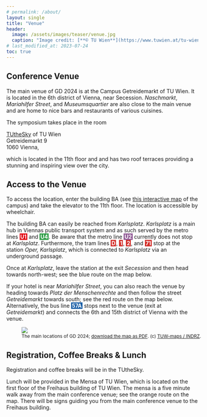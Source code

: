 ```yaml
---
# permalink: /about/
layout: single
title: "Venue"
header:
  image: /assets/images/teaser/venue.jpg
  caption: "Image credit: [**© TU Wien**](https://www.tuwien.at/tu-wien/organisation/zentrale-bereiche/gebaeude-und-technik/veranstaltungsservice-und-lehrraumsupport/raumdatenbank/repraesentationsraeume/tuthesky)"
# last_modified_at: 2023-07-24
toc: true
---
```


## Conference Venue

The main venue of GD 2024 is at the Campus Getreidemarkt of TU Wien.
It is located in the 6th district of Vienna, near Secession.
<em>Naschmarkt</em>, <em>Mariahilfer Street</em>, and <em>Museumsquartier</em> are also close to the main venue and are home to nice bars and restaurants of various cuisines.

The symposium takes place in the room

<a href="https://www.tuwien.at/en/tu-wien/organisation/central-divisions/real-estate-and-facility-management/event-services-and-lecture-hall-support/room-database/event-rooms/tuthesky" target="_blank">TUtheSky</a> of TU Wien<br>
Getreidemarkt 9<br>
1060 Vienna,

which is located in the 11th floor and and has two roof terraces providing a stunning and inspiring view over the city.


## Access to the Venue

To access the location, enter the building BA (see <a href="https://tuw-maps.tuwien.ac.at?poi-id=14562" target="_blank">this interactive map</a> of the campus) and take the elevator to the 11th floor. The location is accessible by wheelchair.

The building BA can easily be reached from <em>Karlsplatz</em>.
<em>Karlsplatz</em> is a main hub in Viennas public transport system and as such served by the metro lines <span style="background-color: #e20210; color: white; font-weight: bold; padding: 0px 2px;">U1</span> and <span style="background-color: #319f49; color: white; font-weight: bold; padding: 0px 2px;">U4</span>.
Be aware that the metro line <span style="background-color: #935e98; color: white; font-weight: bold; padding: 0px 2px;">U2</span> currently does not stop at <em>Karlsplatz</em>.
Furthermore, the tram lines <span style="background-color: #d3312c; color: white; font-weight: bold; padding: 0px 2px;">D</span>, <span style="background-color: #d3312c; color: white; font-weight: bold; padding: 0px 2px;">1</span>, <span style="background-color: #d3312c; color: white; font-weight: bold; padding: 0px 2px;">2</span>, and <span style="background-color: #d3312c; color: white; font-weight: bold; padding: 0px 2px;">71</span> stop at the station <em>Oper, Karlsplatz</em>, which is connected to <em>Karlsplatz</em> via an underground passage. 

Once at <em>Karlsplatz</em>, leave the station at the exit <em>Secession</em> and then head towards north-west; see the blue route on the map below.

If your hotel is near <em>Mariahilfer Street</em>, you can also reach the venue by heading towards <em>Platz der Menschenrechte</em> and then follow the street <em>Getreidemarkt</em> towards south; see the red route on the map below.
Alternatively, the bus line <span style="background-color: #1c60a7; color: white; font-weight: bold; padding: 0px 2px;">57A</span> stops next to the venue (exit at <em>Getreidemarkt</em>) and connects the 6th and 15th district of Vienna with the venue.


<figure style="width:100%;" align="left">
  <img src="../../assets/images/venue/map.png">
  <!-- <footer style="font-size: 12px">sss</footer> -->
  <figcaption style="font-size: 12px">
  The main locations of GD 2024; 
  <a href="https://graphdrawing.github.io/gd2024/assets/pdfs/map.pdf">download the map as PDF</a>.
  (c) <a href="https://tuw-maps.tuwien.ac.at" target="_blank">TUW-maps / INDRZ</a>.</figcaption>
</figure>


## Registration, Coffee Breaks & Lunch

Registration and coffee breaks will be in the TUtheSky.

Lunch will be provided in the Mensa of TU Wien, which is located on the first floor of the Freihaus building of TU Wien.
The mensa is a five minute walk away from the main conference venue; see the orange route on the map.
There will be signs guiding you from the main conference venue to the Freihaus building.
